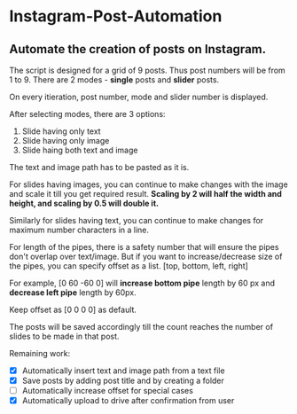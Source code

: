 # Instagram-Post-Automation

## Automate the creation of posts on Instagram.

The script is designed for a grid of 9 posts. Thus post numbers will be from 1 to 9. There are 2 modes - **single** posts and **slider** posts.

On every itieration, post number, mode and slider number is displayed.

After selecting modes, there are 3 options:
1. Slide having only text
2. Slide having only image
3. Slide haing both text and image

The text and image path has to be pasted as it is.

For slides having images, you can continue to make changes with the image and scale it till you get required result. **Scaling by 2 will half the width and height, and scaling by 0.5 will double it.** 

Similarly for slides having text, you can continue to make changes for maximum number characters in a line.

For length of the pipes, there is a safety number that will ensure the pipes don't overlap over text/image. But if you want to increase/decrease size of the pipes, you can specify offset as a list.
[top, bottom, left, right]

For example, [0 60 -60 0] will **increase bottom pipe** length by 60 px and **decrease left pipe** length by 60px.

Keep offset as [0 0 0 0] as default.

The posts will be saved accordingly till the count reaches the number of slides to be made in that post.

Remaining work:
- [X] Automatically insert text and image path from a text file
- [X] Save posts by adding post title and by creating a folder
- [ ] Automatically increase offset for special cases
- [X] Automatically upload to drive after confirmation from user
